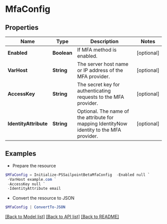 # MfaConfig
## Properties

Name | Type | Description | Notes
------------ | ------------- | ------------- | -------------
**Enabled** | **Boolean** | If MFA method is enabled. | [optional] 
**VarHost** | **String** | The server host name or IP address of the MFA provider. | [optional] 
**AccessKey** | **String** | The secret key for authenticating requests to the MFA provider. | [optional] 
**IdentityAttribute** | **String** | Optional. The name of the attribute for mapping IdentityNow identity to the MFA provider. | [optional] 

## Examples

- Prepare the resource
```powershell
$MfaConfig = Initialize-PSSailpointBetaMfaConfig  -Enabled null `
 -VarHost example.com `
 -AccessKey null `
 -IdentityAttribute email
```

- Convert the resource to JSON
```powershell
$MfaConfig | ConvertTo-JSON
```

[[Back to Model list]](../README.md#documentation-for-models) [[Back to API list]](../README.md#documentation-for-api-endpoints) [[Back to README]](../README.md)

